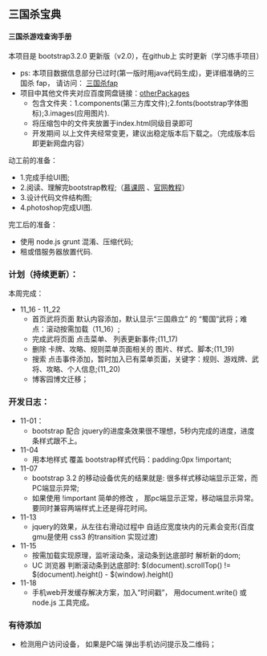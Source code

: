 
## 三国杀宝典

#### 三国杀游戏查询手册

本项目是 bootstrap3.2.0 更新版（v2.0），在github上 实时更新（学习练手项目）

* ps: 本项目数据信息部分已过时(第一版时用java代码生成)，更详细准确的三国杀 fap， 请访问： [三国杀fap](http://dadao.net/sgs/#) 
* 项目中其他文件夹对应百度网盘链接：[otherPackages](http://pan.baidu.com/s/1ntKCIzZ) 
  * 包含文件夹：1.components(第三方库文件);2.fonts(bootstrap字体图标);3.images(应用图片).
  * 将压缩包中的文件夹放置于index.html同级目录即可
  * 开发期间 以上文件夹经常变更，建议出稳定版本后下载之。（完成版本后即更新网盘内容）


动工前的准备：
* 1.完成手绘UI图;
* 2.阅读、理解完bootstrap教程;（[慕课网](http://www.imooc.com/learn/141) 、[官网教程](http://v3.bootcss.com/)）
* 3.设计代码文件结构图;
* 4.photoshop完成UI图.

完工后的准备：
* 使用 node.js grunt 混淆、压缩代码;
* 租或借服务器放置代码.

### 计划（持续更新）：

本周完成：
* 11_16 - 11_22
  * 首页武将页面 默认内容添加，默认显示“三国鼎立” 的 “蜀国”武将；难点：滚动按需加载（11_16）;
  * 完成武将页面 点击菜单、 列表更新事件;(11_17)
  * 删除 卡牌、攻略、规则菜单页面相关的 图片、样式、脚本;(11_19)
  * 搜索 点击事件添加，暂时加入已有菜单页面，关键字：规则、游戏牌、武将、攻略、个人信息;(11_20)
  * 博客园博文迁移；

### 开发日志：
* 11-01：
  * bootstrap 配合 jquery的进度条效果很不理想，5秒内完成的进度，进度条样式跟不上。
* 11-04
  * 用本地样式 覆盖 bootstrap样式代码：padding:0px !important;
* 11-07
  * bootstrap 3.2 的移动设备优先的结果就是: 很多样式移动端显示正常，而PC端显示异常; 
  * 如果使用 !important 简单的修改 ， 那pc端显示正常，移动端显示异常。要同时兼容两端样式上还是得花时间。
* 11-13
  * jquery的效果，从左往右滑动过程中 自适应宽度块内的元素会变形(百度gmu是使用 css3 的transition 实现过渡)
* 11-15
  * 按需加载实现原理，监听滚动条，滚动条到达底部时 解析新的dom;
  * UC 浏览器 判断滚动条到达底部时:  $(document).scrollTop() != $(document).height() - $(window).height()
* 11-18
  * 手机web开发缓存解决方案，加入“时间戳”， 用document.write() 或 node.js 工具完成。

### 有待添加
* 检测用户访问设备， 如果是PC端 弹出手机访问提示及二维码；